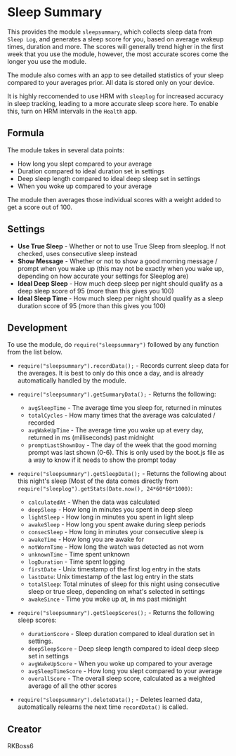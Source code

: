 # Sleep Summary
This provides the module `sleepsummary`, which collects sleep data from `Sleep Log`, and generates a sleep score for you, based on average wakeup times, duration and more. The scores will generally trend higher in the first week that you use the module, however, the most accurate scores come the longer you use the module.

The module also comes with an app to see detailed statistics of your sleep compared to your averages prior.
All data is stored only on your device.

It is highly reccomended to use HRM with `sleeplog` for increased accuracy in sleep tracking, leading to a more accurate sleep score here. To enable this, turn on HRM intervals in the `Health` app.
## Formula

The module takes in several data points:
- How long you slept compared to your average
- Duration compared to ideal duration set in settings
- Deep sleep length compared to ideal deep sleep set in settings
- When you woke up compared to your average

The module then averages those individual scores with a weight added to get a score out of 100.
## Settings
- <b>Use True Sleep</b> - Whether or not to use True Sleep from sleeplog. If not checked, uses consecutive sleep instead
- <b>Show Message</b> - Whether or not to show a good morning message / prompt when you wake up (this may not be exactly when you wake up, depending on how accurate your settings for Sleeplog are)
- <b>Ideal Deep Sleep</b> - How much deep sleep per night should qualify as a deep sleep score of 95 (more than this gives you 100)
- <b>Ideal Sleep Time</b> - How much sleep per night should qualify as a sleep duration score of 95 (more than this gives you 100)

## Development
To use the module, do `require("sleepsummary")` followed by any function from the list below.

- `require("sleepsummary").recordData();` - Records current sleep data for the averages. It is best to only do this once a day, and is already automatically handled by the module.
  
- `require("sleepsummary").getSummaryData();` - Returns the following:
  - `avgSleepTime` - The average time you sleep for, returned in minutes
  - `totalCycles` - How many times that the average was calculated / recorded
  - `avgWakeUpTime` - The average time you wake up at every day, returned in ms (milliseconds) past midnight
  - `promptLastShownDay` - The day of the week that the good morning prompt was last shown (0-6). This is only used by the boot.js file as a way to know if it needs to show the prompt today
    
-  `require("sleepsummary").getSleepData();` - Returns the following about this night's sleep (Most of the data comes directly from `require("sleeplog").getStats(Date.now(), 24*60*60*1000)`:
   - `calculatedAt` - When the data was calculated
   - `deepSleep` - How long in minutes you spent in deep sleep
   - `lightSleep` - How long in minutes you spent in light sleep
   - `awakeSleep` - How long you spent awake during sleep periods
   - `consecSleep` - How long in minutes your consecutive sleep is
   - `awakeTime` -  How long you are awake for
   - `notWornTime` - How long the watch was detected as not worn
   - `unknownTime` - Time spent unknown
   - `logDuration` - Time spent logging
   - `firstDate` - Unix timestamp of the first log entry in the stats
   - `lastDate`: Unix timestamp of the last log entry in the stats
   - `totalSleep`: Total minutes of sleep for this night using consecutive sleep or true sleep, depending on what's selected in settings
   - `awakeSince` - Time you woke up at, in ms past midnight
     
 - `require("sleepsummary").getSleepScores();` - Returns the following sleep scores:
   - `durationScore` - Sleep duration compared to ideal duration set in settings.
   - `deepSleepScore` - Deep sleep length compared to ideal deep sleep set in settings
   - `avgWakeUpScore` - When you woke up compared to your average
   - `avgSleepTimeScore` - How long you slept compared to your average
   - `overallScore` - The overall sleep score, calculated as a weighted average of all the other scores
     
 - `require("sleepsummary").deleteData();` - Deletes learned data, automatically relearns the next time `recordData()` is called.


## Creator
RKBoss6
